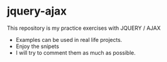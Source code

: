 # jquery-ajax

This repository is my practice exercises with JQUERY / AJAX 
- Examples can be used in real life projects.
- Enjoy the snipets
- I will try to comment them as much as possible.
